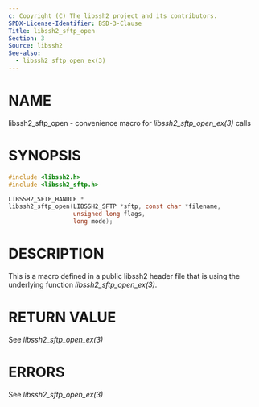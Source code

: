 ```yaml
---
c: Copyright (C) The libssh2 project and its contributors.
SPDX-License-Identifier: BSD-3-Clause
Title: libssh2_sftp_open
Section: 3
Source: libssh2
See-also:
  - libssh2_sftp_open_ex(3)
---
```


# NAME

libssh2_sftp_open - convenience macro for *libssh2_sftp_open_ex(3)* calls

# SYNOPSIS

~~~c
#include <libssh2.h>
#include <libssh2_sftp.h>

LIBSSH2_SFTP_HANDLE *
libssh2_sftp_open(LIBSSH2_SFTP *sftp, const char *filename,
                  unsigned long flags,
                  long mode);
~~~

# DESCRIPTION

This is a macro defined in a public libssh2 header file that is using the
underlying function *libssh2_sftp_open_ex(3)*.

# RETURN VALUE

See *libssh2_sftp_open_ex(3)*

# ERRORS

See *libssh2_sftp_open_ex(3)*
